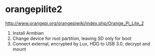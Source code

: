 # orangepilite2

http://www.orangepi.org/orangepiwiki/index.php/Orange_Pi_Lite_2

1. Install Armbian
2. Change device for root partition, leaving SD only for boot
3. Connect external, encrypted by Lux, HDD to USB 3.0, decrypt and mount
